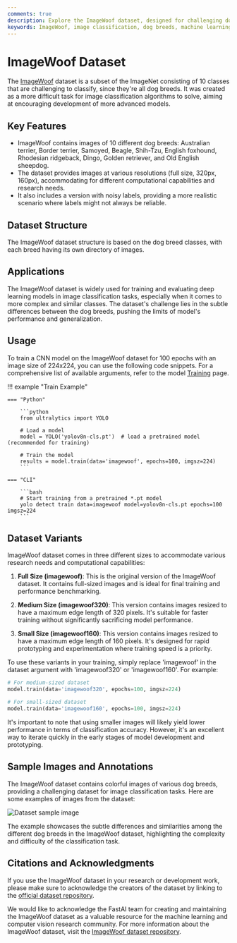 ```yaml
---
comments: true
description: Explore the ImageWoof dataset, designed for challenging dog breed classification. Train AI models with Ultralytics YOLO using this dataset.
keywords: ImageWoof, image classification, dog breeds, machine learning, deep learning, Ultralytics, YOLO, dataset
---
```


# ImageWoof Dataset

The [ImageWoof](https://github.com/fastai/imagenette) dataset is a subset of the ImageNet consisting of 10 classes that are challenging to classify, since they're all dog breeds. It was created as a more difficult task for image classification algorithms to solve, aiming at encouraging development of more advanced models.

## Key Features

- ImageWoof contains images of 10 different dog breeds: Australian terrier, Border terrier, Samoyed, Beagle, Shih-Tzu, English foxhound, Rhodesian ridgeback, Dingo, Golden retriever, and Old English sheepdog.
- The dataset provides images at various resolutions (full size, 320px, 160px), accommodating for different computational capabilities and research needs.
- It also includes a version with noisy labels, providing a more realistic scenario where labels might not always be reliable.

## Dataset Structure

The ImageWoof dataset structure is based on the dog breed classes, with each breed having its own directory of images.

## Applications

The ImageWoof dataset is widely used for training and evaluating deep learning models in image classification tasks, especially when it comes to more complex and similar classes. The dataset's challenge lies in the subtle differences between the dog breeds, pushing the limits of model's performance and generalization.

## Usage

To train a CNN model on the ImageWoof dataset for 100 epochs with an image size of 224x224, you can use the following code snippets. For a comprehensive list of available arguments, refer to the model [Training](../../modes/train.md) page.

!!! example "Train Example"

    === "Python"

        ```python
        from ultralytics import YOLO

        # Load a model
        model = YOLO('yolov8n-cls.pt')  # load a pretrained model (recommended for training)

        # Train the model
        results = model.train(data='imagewoof', epochs=100, imgsz=224)
        ```

    === "CLI"

        ```bash
        # Start training from a pretrained *.pt model
        yolo detect train data=imagewoof model=yolov8n-cls.pt epochs=100 imgsz=224
        ```

## Dataset Variants

ImageWoof dataset comes in three different sizes to accommodate various research needs and computational capabilities:

1. **Full Size (imagewoof)**: This is the original version of the ImageWoof dataset. It contains full-sized images and is ideal for final training and performance benchmarking.

2. **Medium Size (imagewoof320)**: This version contains images resized to have a maximum edge length of 320 pixels. It's suitable for faster training without significantly sacrificing model performance.

3. **Small Size (imagewoof160)**: This version contains images resized to have a maximum edge length of 160 pixels. It's designed for rapid prototyping and experimentation where training speed is a priority.

To use these variants in your training, simply replace 'imagewoof' in the dataset argument with 'imagewoof320' or 'imagewoof160'. For example:

```python
# For medium-sized dataset
model.train(data='imagewoof320', epochs=100, imgsz=224)

# For small-sized dataset
model.train(data='imagewoof160', epochs=100, imgsz=224)
```

It's important to note that using smaller images will likely yield lower performance in terms of classification accuracy. However, it's an excellent way to iterate quickly in the early stages of model development and prototyping.

## Sample Images and Annotations

The ImageWoof dataset contains colorful images of various dog breeds, providing a challenging dataset for image classification tasks. Here are some examples of images from the dataset:

![Dataset sample image](https://user-images.githubusercontent.com/26833433/239357533-ec833254-4351-491b-8cb3-59578ea5d0b2.png)

The example showcases the subtle differences and similarities among the different dog breeds in the ImageWoof dataset, highlighting the complexity and difficulty of the classification task.

## Citations and Acknowledgments

If you use the ImageWoof dataset in your research or development work, please make sure to acknowledge the creators of the dataset by linking to the [official dataset repository](https://github.com/fastai/imagenette).

We would like to acknowledge the FastAI team for creating and maintaining the ImageWoof dataset as a valuable resource for the machine learning and computer vision research community. For more information about the ImageWoof dataset, visit the [ImageWoof dataset repository](https://github.com/fastai/imagenette).
